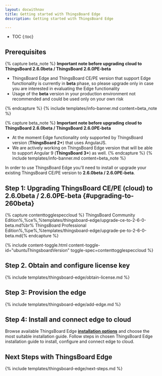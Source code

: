 ```yaml
---
layout: docwithnav
title: Getting started with ThingsBoard Edge
description: Getting started with ThingsBoard Edge

---
```


* TOC
{:toc}

## Prerequisites

{% capture beta_note %}
**Important note before upgrading cloud to ThingsBoard 2.6.0beta / ThingsBoard 2.6.0PE-beta**
 - ThingsBoard Edge and ThingsBoard CE/PE version that support Edge functionality is currently in **beta** phase, so please upgrade only in case you are interested in evaluating the Edge functionality
 - Usage of the **beta** version in your production environment not recommended and could be used only on your own risk 


{% endcapture %}
{% include templates/info-banner.md content=beta_note %}

{% capture beta_note %}
**Important note before upgrading cloud to ThingsBoard 2.6.0beta / ThingsBoard 2.6.0PE-beta**
 - At the moment Edge functionality only supported by ThingsBoard version (**ThingsBoard 2+**) that uses AngularJS. 
 - We are actively working on ThingsBoard Edge version that will be able to support Angular 9 (**ThingsBoard 3+**) as well.
{% endcapture %}
{% include templates/info-banner.md content=beta_note %}

In order to use ThingsBoard Edge you'll need to install or upgrade your existing ThingsBoard CE/PE version to **2.6.0beta / 2.6.0PE-beta**.

## Step 1: Upgrading ThingsBoard CE/PE (cloud) to 2.6.0beta / 2.6.0PE-beta {#upgrading-to-260beta}

{% capture contenttogglespeccloud %}
ThingsBoard Community Edition%,%ce%,%templates/thingsboard-edge/upgrade-ce-to-2-6-0-beta.md%br%
ThingsBoard Professional Edition%,%pe%,%templates/thingsboard-edge/upgrade-pe-to-2-6-0-beta.md{% endcapture %}

{% include content-toggle.html content-toggle-id="ubuntuThingsboardVersion" toggle-spec=contenttogglespeccloud %} 

## Step 2. Obtain and configure license key

{% include templates/thingsboard-edge/obtain-license.md %}

## Step 3: Provision the edge

{% include templates/thingsboard-edge/add-edge.md %}

## Step 4: Install and connect edge to cloud

Browse available ThingsBoard Edge [**installation options**](/docs/thingsboard-edge/install/installation-options/) and choose the most suitable installation guide.
Follow steps in chosen ThingsBoard Edge installation guide to install, configure and connect edge to cloud.

## Next Steps with ThingsBoard Edge

{% include templates/thingsboard-edge/next-steps.md %}
